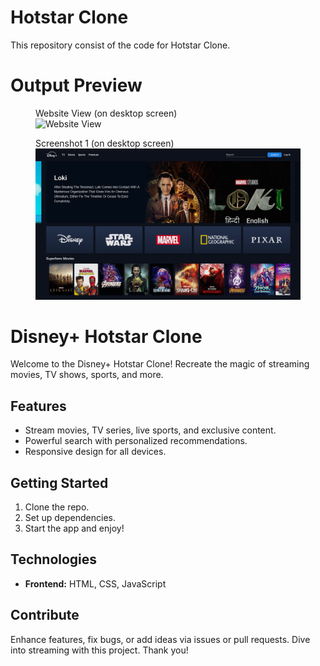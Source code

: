 # Hotstar Clone
This repository consist of the code for Hotstar Clone.


# Output Preview
<figure>
  <figcaption>Website View (on desktop screen)</figcaption>
  <img src="./img/preview.gif" alt="Website View" width="700">
</figure>

<figure>
  <figcaption>Screenshot 1 (on desktop screen)</figcaption>
  <img src="./img/preview.png" alt="Screenshot 1" width="700">
</figure>

# Disney+ Hotstar Clone

Welcome to the Disney+ Hotstar Clone! Recreate the magic of streaming movies, TV shows, sports, and more.

## Features
- Stream movies, TV series, live sports, and exclusive content.
- Powerful search with personalized recommendations.
- Responsive design for all devices.

## Getting Started
1. Clone the repo.
2. Set up dependencies.
3. Start the app and enjoy!

## Technologies
- **Frontend:** HTML, CSS, JavaScript

## Contribute
Enhance features, fix bugs, or add ideas via issues or pull requests. Dive into streaming with this project. Thank you!
